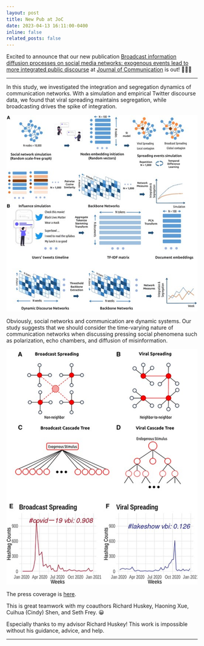 ```yaml
---
layout: post
title: New Pub at JoC
date: 2023-04-13 16:11:00-0400
inline: false
related_posts: false
---
```


Excited to announce that our new publication [Broadcast information diffusion processes on social media networks: exogenous events lead to more integrated public discourse](https://academic.oup.com/joc/advance-article-abstract/doi/10.1093/joc/jqad014/7116308?redirectedFrom=fulltext) at [Journal of Communication](https://academic.oup.com/joc) is out! 🎉🎉🎉

***

In this study, we investigated the integration and segregation dynamics of communication networks. With a simulation and empirical Twitter discourse data, we found that viral spreading maintains segregation, while broadcasting drives the spike of integration.

![plot2](img/twitter_int_seg_2.jpeg)

Obviously, social networks and communication are dynamic systems. Our study suggests that we should consider the time-varying nature of communication networks when discussing pressing social phenomena such as polarization, echo chambers, and diffusion of misinformation.

![plot1](img/twitter_int_seg_1.jpeg)

The press coverage is [here](https://www.ucdavis.edu/news/tweets-can-amplify-disrupt-unite-divide).

This is great teamwork with my coauthors Richard Huskey, Haoning Xue, Cuihua (Cindy) Shen, and Seth Frey. 😀

Especially thanks to my advisor Richard Huskey! This work is impossible without his guidance, advice, and help.

***
